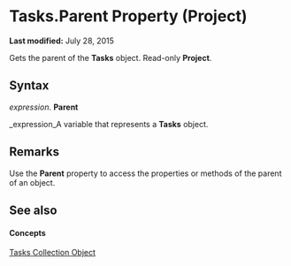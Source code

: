 
# Tasks.Parent Property (Project)

 **Last modified:** July 28, 2015

Gets the parent of the  **Tasks** object. Read-only **Project**.

## Syntax

 _expression_. **Parent**

 _expression_A variable that represents a  **Tasks** object.


## Remarks

Use the  **Parent** property to access the properties or methods of the parent of an object.


## See also


#### Concepts


 [Tasks Collection Object](b7482b5a-7fac-531e-6793-610faca2f954.md)
